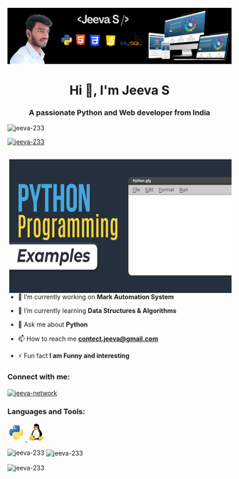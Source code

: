 ![My Banner](https://github.com/jeeva-233/jeeva-233/blob/main/Banner.png)
<h1 align="center">Hi 👋, I'm Jeeva S</h1>
<h3 align="center">A passionate Python and Web developer from India</h3>

<p align="left"> <img src="https://komarev.com/ghpvc/?username=jeeva-233&label=Profile%20views&color=0e75b6&style=flat" alt="jeeva-233" /> </p>

<p align="left"> <a href="https://github.com/ryo-ma/github-profile-trophy"><img src="https://github-profile-trophy.vercel.app/?username=jeeva-233" alt="jeeva-233" /></a> </p><br>
<img align="right" alt="Coding" title="Software Development" width="500" height="300" src="https://github.com/jeeva-233/jeeva-233/blob/main/Python-programming-examples.gif">

- 🔭 I’m currently working on **Mark Automation System**

- 🌱 I’m currently learning **Data Structures & Algorithms**

- 💬 Ask me about **Python**

- 📫 How to reach me **contect.jeeva@gmail.com**

- ⚡ Fun fact **I am Funny and interesting**

<h3 align="left">Connect with me:</h3>
<p align="left">
<a href="https://linkedin.com/in/jeeva-network" target="blank"><img align="center" src="https://raw.githubusercontent.com/rahuldkjain/github-profile-readme-generator/master/src/images/icons/Social/linked-in-alt.svg" alt="jeeva-network" height="30" width="40" /></a>
</p>

<h3 align="left">Languages and Tools:</h3>
<p align="left"> <a href="https://www.python.org" target="_blank" rel="noreferrer"> <img src="https://raw.githubusercontent.com/devicons/devicon/master/icons/python/python-original.svg" alt="python" width="40" height="40"/> </a> <a href="https://www.linux.org/" target="_blank" rel="noreferrer"> <img src="https://raw.githubusercontent.com/devicons/devicon/master/icons/linux/linux-original.svg" alt="linux" width="40" height="40"/> </a> </p>

<p><img align="left" src="https://github-readme-stats.vercel.app/api/top-langs?username=jeeva-233&show_icons=true&locale=en&layout=compact" alt="jeeva-233" /></p>

<p>&nbsp;<img align="center" src="https://github-readme-stats.vercel.app/api?username=jeeva-233&show_icons=true&locale=en" alt="jeeva-233" /></p>

<p><img align="center" src="https://github-readme-streak-stats.herokuapp.com/?user=jeeva-233&" alt="jeeva-233" /></p>
